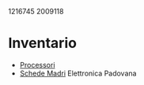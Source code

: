 1216745
2009118
# Inventario
- [Processori](./processori.md)
- [Schede Madri](./schede_madri.md)
Elettronica Padovana